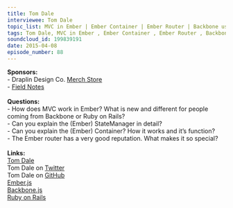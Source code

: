 ```yaml
--- 
title: Tom Dale
interviewee: Tom Dale
topic_list: MVC in Ember | Ember Container | Ember Router | Backbone use cases | StateManager | Angular.js | Complexity budget | Island of richness
tags: Tom Dale, MVC in Ember , Ember Container , Ember Router , Backbone use cases , StateManager , Angular.js , Complexity budget , Island of richness
soundcloud_id: 199839191
date: 2015-04-08
episode_number: 88
---
```

 
<p class="show_notes_display"><b>Sponsors:<br></b>- Draplin Design Co. <a rel="nofollow" target="_blank" href="http://draplin.com/merch/">Merch Store</a><br>- <a rel="nofollow" target="_blank" href="http://fieldnotesbrand.com/">Field Notes</a><br><b><br>Questions:</b><br>- How does MVC work in Ember? What is new and different for people coming from Backbone or Ruby on Rails?<br>- Can you explain the (Ember) StateManager in detail?<br>- Can you explain the (Ember) Container? How it works and it’s function?<br>- The Ember router has a very good reputation. What makes it so special?<br><b><br>Links:</b><br><a rel="nofollow" target="_blank" href="http://tomdale.net/">Tom Dale</a><br>Tom Dale on <a rel="nofollow" target="_blank" href="https://twitter.com/tomdale">Twitter</a> <br>Tom Dale on <a rel="nofollow" target="_blank" href="https://github.com/tomdale">GitHub</a><br><a rel="nofollow" target="_blank" href="http://emberjs.com/">Ember.js</a><br><a rel="nofollow" target="_blank" href="http://">Backbone.js</a><br><a rel="nofollow" target="_blank" href="http://rubyonrails.org/">Ruby on Rails</a><br><br></p>

